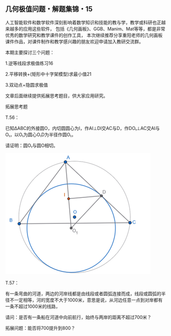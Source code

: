 ## 几何极值问题・解题集锦・15

人工智能软件和数学软件深刻影响着数学知识和技能的教与学，教学或科研也正越来越多的应用这些软件，
包括《几何画板》、GGB、Manim、Mat等等，都是非常优秀的数学研究和教学课件的创作工具，
本次继续推荐分享重阳老师的几何画板课件作品，对课件制作和教学感兴趣的朋友欢迎申请加入教研交流群。

本期主要探讨三个问题：

1.逆等线段求极值练习16

2.平移转换+(矩形中十字架模型)求最小值21

3.双动点+隐圆求极值

文章后面继续提供拓展思考题目，供大家应用研究。

拓展思考题

T.56：

已知ΔABC的外接圆O，内切圆圆心为I，作AI⊥DI交AC与D，作DO₁⊥AC交AI与O₁，以O₁为圆心O₁D为半径作圆O₁，

请证明：圆O₁与圆O相切。

![图](/pics/p110-1.png)

T.57：

有一条弯曲的河道，两边的河岸线都是由线段或者圆弧连接而成，线段或圆弧的半径不一定相等，河的宽度不大于1000米，意思是说，从河边任意一点到对岸都有一条不超过1000米的线路，

请问：是否有一条船在河道中向前航行，始终与两岸的距离不超过700米？

拓展问题：能否将700提升到800？
